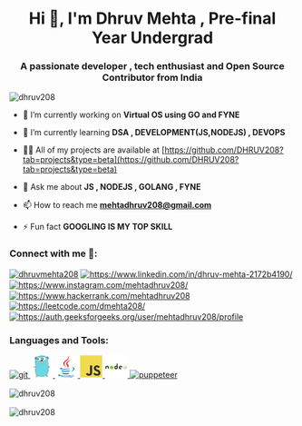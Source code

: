 <h1 align="center">Hi 👋, I'm Dhruv Mehta , Pre-final Year Undergrad </h1>
<h3 align="center">A passionate developer , tech enthusiast and Open Source Contributor from India</h3>

<p align="left"> <img src="https://komarev.com/ghpvc/?username=dhruv208&label=Profile%20views&color=0e75b6&style=flat" alt="dhruv208" /> </p>

- 🔭 I’m currently working on **Virtual OS using GO and FYNE**

- 🌱 I’m currently learning **DSA , DEVELOPMENT(JS,NODEJS) , DEVOPS**

- 👨‍💻 All of my projects are available at [https://github.com/DHRUV208?tab=projects&type=beta](https://github.com/DHRUV208?tab=projects&type=beta)

- 💬 Ask me about **JS , NODEJS , GOLANG , FYNE**

- 📫 How to reach me **mehtadhruv208@gmail.com**

- ⚡ Fun fact **GOOGLING IS MY TOP SKILL**

<h3 align="left">Connect with me 👋:</h3>
<p align="left">
<a href="https://twitter.com/dhruvmehta208" target="blank"><img align="center" src="https://raw.githubusercontent.com/rahuldkjain/github-profile-readme-generator/master/src/images/icons/Social/twitter.svg" alt="dhruvmehta208" height="30" width="40" /></a>
<a href="https://linkedin.com/in/https://www.linkedin.com/in/dhruv-mehta-2172b4190/" target="blank"><img align="center" src="https://raw.githubusercontent.com/rahuldkjain/github-profile-readme-generator/master/src/images/icons/Social/linked-in-alt.svg" alt="https://www.linkedin.com/in/dhruv-mehta-2172b4190/" height="30" width="40" /></a>
<a href="https://instagram.com/https://www.instagram.com/mehtadhruv208/" target="blank"><img align="center" src="https://raw.githubusercontent.com/rahuldkjain/github-profile-readme-generator/master/src/images/icons/Social/instagram.svg" alt="https://www.instagram.com/mehtadhruv208/" height="30" width="40" /></a>
<a href="https://www.hackerrank.com/https://www.hackerrank.com/mehtadhruv208" target="blank"><img align="center" src="https://raw.githubusercontent.com/rahuldkjain/github-profile-readme-generator/master/src/images/icons/Social/hackerrank.svg" alt="https://www.hackerrank.com/mehtadhruv208" height="30" width="40" /></a>
<a href="https://www.leetcode.com/https://leetcode.com/dmehta208/" target="blank"><img align="center" src="https://raw.githubusercontent.com/rahuldkjain/github-profile-readme-generator/master/src/images/icons/Social/leet-code.svg" alt="https://leetcode.com/dmehta208/" height="30" width="40" /></a>
<a href="https://auth.geeksforgeeks.org/user/https://auth.geeksforgeeks.org/user/mehtadhruv208/profile" target="blank"><img align="center" src="https://raw.githubusercontent.com/rahuldkjain/github-profile-readme-generator/master/src/images/icons/Social/geeks-for-geeks.svg" alt="https://auth.geeksforgeeks.org/user/mehtadhruv208/profile" height="30" width="40" /></a>
</p>

<h3 align="left">Languages and Tools:</h3>
<p align="left"> <a href="https://git-scm.com/" target="_blank" rel="noreferrer"> <img src="https://www.vectorlogo.zone/logos/git-scm/git-scm-icon.svg" alt="git" width="40" height="40"/> </a> <a href="https://golang.org" target="_blank" rel="noreferrer"> <img src="https://raw.githubusercontent.com/devicons/devicon/master/icons/go/go-original.svg" alt="go" width="40" height="40"/> </a> <a href="https://www.java.com" target="_blank" rel="noreferrer"> <img src="https://raw.githubusercontent.com/devicons/devicon/master/icons/java/java-original.svg" alt="java" width="40" height="40"/> </a> <a href="https://developer.mozilla.org/en-US/docs/Web/JavaScript" target="_blank" rel="noreferrer"> <img src="https://raw.githubusercontent.com/devicons/devicon/master/icons/javascript/javascript-original.svg" alt="javascript" width="40" height="40"/> </a> <a href="https://nodejs.org" target="_blank" rel="noreferrer"> <img src="https://raw.githubusercontent.com/devicons/devicon/master/icons/nodejs/nodejs-original-wordmark.svg" alt="nodejs" width="40" height="40"/> </a> <a href="https://github.com/puppeteer/puppeteer" target="_blank" rel="noreferrer"> <img src="https://www.vectorlogo.zone/logos/pptrdev/pptrdev-official.svg" alt="puppeteer" width="40" height="40"/> </a> </p>

<p><img align="center" src="https://github-readme-stats.vercel.app/api/top-langs?username=dhruv208&show_icons=true&locale=en&layout=compact" alt="dhruv208" /></p>

<p><img align="center" src="https://github-readme-streak-stats.herokuapp.com/?user=dhruv208&" alt="dhruv208" /></p>

